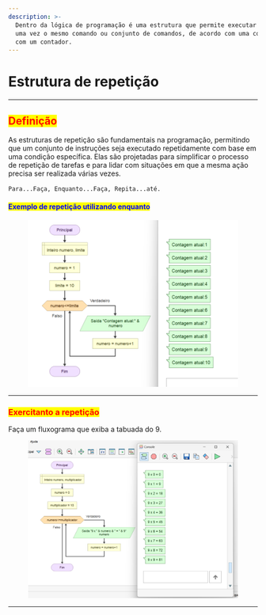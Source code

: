 ```yaml
---
description: >-
  Dentro da lógica de programação é uma estrutura que permite executar mais de
  uma vez o mesmo comando ou conjunto de comandos, de acordo com uma condição ou
  com um contador.
---
```


# Estrutura de repetição

***

## <mark style="color:red;">Definição</mark>

As estruturas de repetição são fundamentais na programação, permitindo que um conjunto de instruções seja executado repetidamente com base em uma condição específica. Elas são projetadas para simplificar o processo de repetição de tarefas e para lidar com situações em que a mesma ação precisa ser realizada várias vezes.

```python
Para...Faça, Enquanto...Faça, Repita...até.
```

#### <mark style="color:blue;">Exemplo de repetição utilizando enquanto</mark>

<figure><img src="../.gitbook/assets/image (20).png" alt=""><figcaption></figcaption></figure>

***

### <mark style="color:red;">Exercitanto a repetição</mark>

Faça um fluxograma que exiba a tabuada do 9.

<figure><img src="../.gitbook/assets/image (22).png" alt=""><figcaption></figcaption></figure>

***
